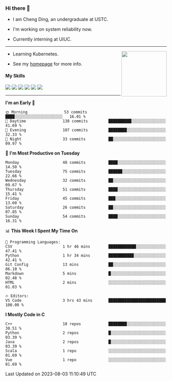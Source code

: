 ### Hi there 👋

* I am Cheng Ding, an undergraduate at USTC.
  
* I'm working on system reliability now.

* Currently interning at UIUC.

---

<img align="right" height="141" src="https://github-readme-stats.vercel.app/api?username=IrisesD&theme=tokyonight&show_icons=true&count_private=true">

-  Learning Kubernetes.

-  See my [homepage](https://irisesd.github.io) for more info.

#### My Skills

![](https://img.shields.io/badge/C++-65318e?logo=cplusplus&logoColor=fff)
![](https://img.shields.io/badge/Python-3e74a2?logo=python&logoColor=fff)
![](https://img.shields.io/badge/C-5654a2?logo=c&logoColor=fff)
![](https://img.shields.io/badge/Go-00aaff?logo=go&logoColor=fff)
![](https://img.shields.io/badge/Docker-0088ff?logo=docker&logoColor=fff)
![](https://img.shields.io/badge/Apache-D22128?logo=apache&logoColor=fff)

---
<!--START_SECTION:waka-->
**I'm an Early 🐤** 

```text
🌞 Morning                53 commits          ████░░░░░░░░░░░░░░░░░░░░░   16.01 % 
🌆 Daytime                138 commits         ██████████░░░░░░░░░░░░░░░   41.69 % 
🌃 Evening                107 commits         ████████░░░░░░░░░░░░░░░░░   32.33 % 
🌙 Night                  33 commits          ██░░░░░░░░░░░░░░░░░░░░░░░   09.97 % 
```
📅 **I'm Most Productive on Tuesday** 

```text
Monday                   48 commits          ████░░░░░░░░░░░░░░░░░░░░░   14.50 % 
Tuesday                  75 commits          ██████░░░░░░░░░░░░░░░░░░░   22.66 % 
Wednesday                32 commits          ██░░░░░░░░░░░░░░░░░░░░░░░   09.67 % 
Thursday                 51 commits          ████░░░░░░░░░░░░░░░░░░░░░   15.41 % 
Friday                   45 commits          ███░░░░░░░░░░░░░░░░░░░░░░   13.60 % 
Saturday                 26 commits          ██░░░░░░░░░░░░░░░░░░░░░░░   07.85 % 
Sunday                   54 commits          ████░░░░░░░░░░░░░░░░░░░░░   16.31 % 
```


📊 **This Week I Spent My Time On** 

```text
💬 Programming Languages: 
CSV                      1 hr 46 mins        ████████████░░░░░░░░░░░░░   47.41 % 
Python                   1 hr 34 mins        ███████████░░░░░░░░░░░░░░   42.41 % 
Git Config               13 mins             ██░░░░░░░░░░░░░░░░░░░░░░░   06.10 % 
Markdown                 5 mins              █░░░░░░░░░░░░░░░░░░░░░░░░   02.48 % 
HTML                     2 mins              ░░░░░░░░░░░░░░░░░░░░░░░░░   01.03 % 

🔥 Editors: 
VS Code                  3 hrs 43 mins       █████████████████████████   100.00 % 
```

**I Mostly Code in C** 

```text
C++                      18 repos            ████████░░░░░░░░░░░░░░░░░   30.51 % 
Python                   2 repos             █░░░░░░░░░░░░░░░░░░░░░░░░   03.39 % 
Java                     2 repos             █░░░░░░░░░░░░░░░░░░░░░░░░   03.39 % 
Scala                    1 repo              ░░░░░░░░░░░░░░░░░░░░░░░░░   01.69 % 
Vue                      1 repo              ░░░░░░░░░░░░░░░░░░░░░░░░░   01.69 % 
```




 Last Updated on 2023-08-03 11:10:49 UTC
<!--END_SECTION:waka-->
